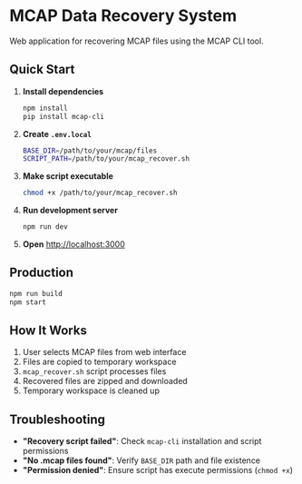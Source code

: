 # MCAP Data Recovery System

Web application for recovering MCAP files using the MCAP CLI tool.

## Quick Start

1. **Install dependencies**
   ```bash
   npm install
   pip install mcap-cli
   ```

2. **Create `.env.local`**
   ```bash
   BASE_DIR=/path/to/your/mcap/files
   SCRIPT_PATH=/path/to/your/mcap_recover.sh
   ```

3. **Make script executable**
   ```bash
   chmod +x /path/to/your/mcap_recover.sh
   ```

4. **Run development server**
   ```bash
   npm run dev
   ```

5. **Open** [http://localhost:3000](http://localhost:3000)

## Production

```bash
npm run build
npm start
```

## How It Works

1. User selects MCAP files from web interface
2. Files are copied to temporary workspace
3. `mcap_recover.sh` script processes files
4. Recovered files are zipped and downloaded
5. Temporary workspace is cleaned up

## Troubleshooting

- **"Recovery script failed"**: Check `mcap-cli` installation and script permissions
- **"No .mcap files found"**: Verify `BASE_DIR` path and file existence
- **"Permission denied"**: Ensure script has execute permissions (`chmod +x`)
